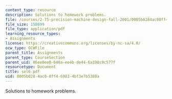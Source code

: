 ```yaml
---
content_type: resource
description: Solutions to homework problems.
file: /courses/2-75-precision-machine-design-fall-2001/0005b0284ac00ff469834bf3e7b5380a_sol6.pdf
file_size: 158699
file_type: application/pdf
learning_resource_types:
- Assignments
license: https://creativecommons.org/licenses/by-nc-sa/4.0/
ocw_type: OCWFile
parent_title: Assignments
parent_type: CourseSection
parent_uid: 86ee0ee8-648a-ee4b-de44-6a198c9c577f
resourcetype: Document
title: sol6.pdf
uid: 0005b028-4ac0-0ff4-6983-4bf3e7b5380a
---
```

Solutions to homework problems.